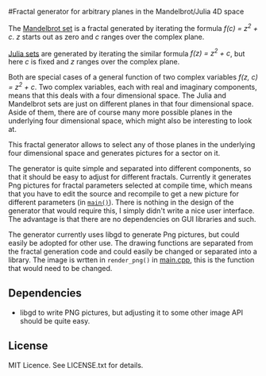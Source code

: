 
#Fractal generator for arbitrary planes in the Mandelbrot/Julia 4D space

The [Mandelbrot set][1] is a fractal generated by iterating the formula *f(c) = z<sup>2</sup> + c*.
*z* starts out as zero and *c* ranges over the complex plane.

[Julia sets][2] are generated by iterating the similar formula *f(z) = z<sup>2</sup> + c*,
but here *c* is fixed and *z* ranges over the complex plane.

Both are special cases of a general function of two complex variables *f(z, c) = z<sup>2</sup> + c*.
Two complex variables, each with real and imaginary components, means that this deals with a four
dimensional space. The Julia and Mandelbrot sets are just on different planes in that four dimensional
space. Aside of them, there are of course many more possible planes in the underlying four
dimensional space, which might also be interesting to look at.

This fractal generator allows to select any of those planes in the underlying four dimensional
space and generates pictures for a sector on it. 

The generator is quite simple and separated into different components, so that it should be
easy to adjust for different fractals. Currently it generates Png pictures for fractal parameters
selected at compile time, which means that you have to edit the source and recompile to get
a new picture for different parameters (in [`main()`](main.cpp#L46)). There is nothing in the
design of the generator that would
require this, I simply didn't write a nice user interface. The advantage is that there are no
dependencies on GUI libraries and such.

The generator currently uses libgd to generate Png pictures, but could easily be adopted for other
use. The drawing functions are separated from the fractal generation code and could easily be
changed or separated into a library. The image is wrtten in `render_png()` in [main.cpp](main.cpp#L36),
this is the function that would need to be changed.

## Dependencies

- libgd to write PNG pictures, but adjusting it to some other image API should be quite easy.

## License

MIT Licence. See LICENSE.txt for details.

 [1]: http://en.wikipedia.org/wiki/Mandelbrot_set
 [2]: http://en.wikipedia.org/wiki/Julia_set#Quadratic_polynomials

